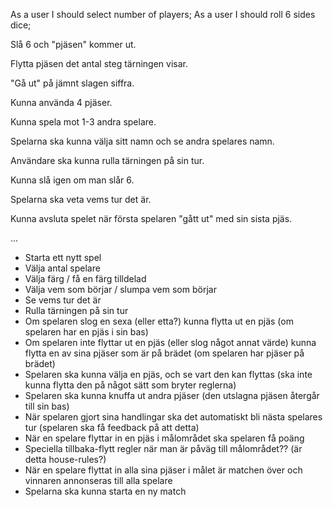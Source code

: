 As a user I should select number of players; 
As a user I should roll 6 sides dice;

Slå 6 och "pjäsen" kommer ut.

Flytta pjäsen det antal steg tärningen visar.

"Gå ut" på jämnt slagen siffra.

Kunna använda 4 pjäser.

Kunna spela mot 1-3 andra spelare.

Spelarna ska kunna välja sitt namn och se andra spelares namn.

Användare ska kunna rulla tärningen på sin tur.

Kunna slå igen om man slår 6.

Spelarna ska veta vems tur det är.

Kunna avsluta spelet när första spelaren "gått ut" med sin sista pjäs.

...

- Starta ett nytt spel
- Välja antal spelare
- Välja färg / få en färg tilldelad
- Välja vem som börjar / slumpa vem som börjar
- Se vems tur det är
- Rulla tärningen på sin tur
- Om spelaren slog en sexa (eller etta?) kunna flytta ut en pjäs (om spelaren har en pjäs i sin bas)
- Om spelaren inte flyttar ut en pjäs (eller slog något annat värde) kunna flytta en av sina pjäser som är på brädet (om spelaren har pjäser på brädet)
- Spelaren ska kunna välja en pjäs, och se vart den kan flyttas (ska inte kunna flytta den på något sätt som bryter reglerna)
- Spelaren ska kunna knuffa ut andra pjäser (den utslagna pjäsen återgår till sin bas)
- När spelaren gjort sina handlingar ska det automatiskt bli nästa spelares tur (spelaren ska få feedback på att detta)
- När en spelare flyttar in en pjäs i målområdet ska spelaren få poäng
- Speciella tillbaka-flytt regler när man är påväg till målområdet?? (är detta house-rules?)
- När en spelare flyttat in alla sina pjäser i målet är matchen över och vinnaren annonseras till alla spelare
- Spelarna ska kunna starta en ny match
